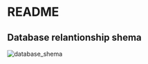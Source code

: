 # README

## Database relantionship shema
![database_shema](https://user-images.githubusercontent.com/43207100/47616019-60a38680-dab7-11e8-89b7-4f530d393d22.jpg)
